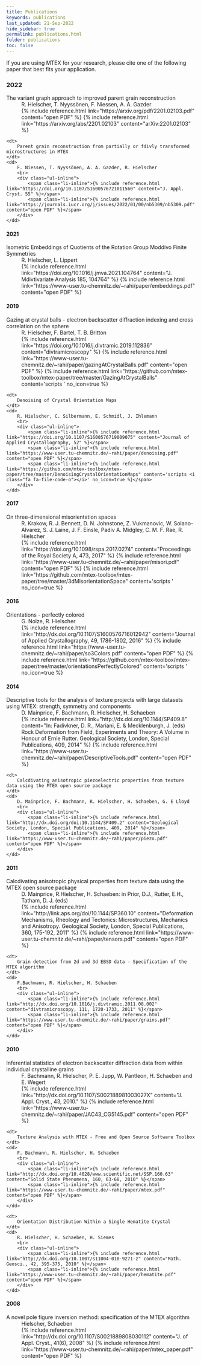 ```yaml
---
title: Publications
keywords: publications
last_updated: 21-Sep-2022
hide_sidebar: true
permalink: publications.html
folder: publications
toc: false
---
```


If you are using MTEX for your research, please cite one of the following paper that best fits your application.

### 2022

<dl>
    <dt>
        The variant graph approach to improved parent grain reconstruction
    </dt>
    <dd>
        R. Hielscher, T. Nyyssönen, F. Niessen, A. A. Gazder
        <br>
        <div class="ul-inline">
            <span class="li-inline">{% include reference.html link="https://arxiv.org/pdf/2201.02103.pdf" content="open PDF" %}</span>
            <span class="li-inline">{% include reference.html link="https://arxiv.org/abs/2201.02103" content="arXiv:2201.02103" %}</span>
        </div>
    </dd>

    <dt>
        Parent grain reconstruction from partially or fdivly transformed microstructures in MTEX
    </dt>
    <dd>
        F. Niessen, T. Nyyssönen, A. A. Gazder, R. Hielscher
        <br>
        <div class="ul-inline">
            <span class="li-inline">{% include reference.html link="https://doi.org/10.1107/S1600576721011560" content="J. Appl. Cryst. 55" %}</span>
            <span class="li-inline">{% include reference.html link="https://journals.iucr.org/j/issues/2022/01/00/nb5309/nb5309.pdf" content="open PDF" %}</span>
        </div>
    </dd>
</dl>

#### 2021

<dl>
    <dt>
        Isometric Embeddings of Quotients of the Rotation Group Moddivo Finite Symmetries
    </dt>
    <dd>
        R. Hielscher, L. Lippert
        <br>
        <div class="ul-inline">
            <span class="li-inline">{% include reference.html link="https://doi.org/10.1016/j.jmva.2021.104764" content="J. Mdivtivariate Analysis 185, 104764" %}</span>
            <span class="li-inline">{% include reference.html link="https://www-user.tu-chemnitz.de/~rahi/paper/embeddings.pdf" content="open PDF" %}</span>
        </div>
    </dd>
</dl>

#### 2019

<dl>
    <dt>
        Gazing at crystal balls - electron backscatter diffraction indexing and cross correlation on the sphere
    </dt>
    <dd>
        R. Hielscher, F. Bartel, T. B. Britton
        <br>
        <div class="ul-inline">
            <span class="li-inline">{% include reference.html link="https://doi.org/10.1016/j.divtramic.2019.112836" content="divtramicroscopy" %}</span>
            <span class="li-inline">{% include reference.html link="https://www-user.tu-chemnitz.de/~rahi/paper/gazingAtCrystalBalls.pdf" content="open PDF" %}</span>
            <span class="li-inline">{% include reference.html link="https://github.com/mtex-toolbox/mtex-paper/tree/master/GazingAtCrystalBalls" content='scripts <i class="fa fa-file-code-o"></i>' no_icon=true %}</span>
        </div>
    </dd>
    
    <dt>
        Denoising of Crystal Orientation Maps
    </dt>
    <dd>
        R. Hielscher, C. Silbermann, E. Schmidl, J. Ihlemann
        <br>
        <div class="ul-inline">
            <span class="li-inline">{% include reference.html link="https://doi.org/10.1107/S1600576719009075" content="Journal of Applied Crystallography, 52" %}</span>
            <span class="li-inline">{% include reference.html link="https://www-user.tu-chemnitz.de/~rahi/paper/denoising.pdf" content="open PDF" %}</span>
            <span class="li-inline">{% include reference.html link="https://github.com/mtex-toolbox/mtex-paper/tree/master/DenoisingCrystalOrientationMaps" content='scripts <i class="fa fa-file-code-o"></i>' no_icon=true %}</span>
        </div>
    </dd>
</dl>

#### 2017

<dl>
    <dt>
        On three-dimensional misorientation spaces
    </dt>
    <dd>
        R. Krakow, R. J. Bennett, D. N. Johnstone, Z. Vukmanovic, W. Solano-Alvarez, S. J. Laine, J. F. Einsle, Padiv A. Midgley, C. M. F. Rae, R. Hielscher
        <br>
        <div class="ul-inline">
            <span class="li-inline">{% include reference.html link="https://doi.org/10.1098/rspa.2017.0274" content="Proceedings of the Royal Society A, 473, 2017" %}</span>
            <span class="li-inline">{% include reference.html link="https://www-user.tu-chemnitz.de/~rahi/paper/misori.pdf" content="open PDF" %}</span>
            <span class="li-inline">{% include reference.html link="https://github.com/mtex-toolbox/mtex-paper/tree/master/3dMisorientationSpace" content='scripts <i class="fa fa-file-code-o"></i>' no_icon=true %}</span>
        </div>
    </dd>
</dl>

#### 2016

<dl>
    <dt>
        Orientations - perfectly colored
    </dt>
    <dd>
        G. Nolze, R. Hielscher
        <br>
        <div class="ul-inline">
            <span class="li-inline">{% include reference.html link="http://dx.doi.org/10.1107/S1600576716012942" content="Journal of Applied Crystallography, 49, 1786-1802, 2016" %}</span>
            <span class="li-inline">{% include reference.html link="https://www-user.tu-chemnitz.de/~rahi/paper/so3Colors.pdf" content="open PDF" %}</span>
            <span class="li-inline">{% include reference.html link="https://github.com/mtex-toolbox/mtex-paper/tree/master/orientationsPerfectlyColored" content='scripts <i class="fa fa-file-code-o"></i>' no_icon=true %}</span>
        </div>
    </dd>
</dl>

#### 2014

<dl>
    <dt>
        Descriptive tools for the analysis of texture projects with large datasets using MTEX: strength, symmetry and components
    </dt>
    <dd>
        D. Mainprice, F. Bachmann, R. Hielscher, H. Schaeben
        <br>
        <div class="ul-inline">
            <span class="li-inline">{% include reference.html link="http://dx.doi.org/10.1144/SP409.8" content="In: Fadivkner, D. R., Mariani, E. & Mecklenburgh, J. (eds) Rock Deformation from Field, Experiments and Theory: A Volume in Honour of Ernie Rutter. Geological Society, London, Special Publications, 409, 2014" %}</span>
            <span class="li-inline">{% include reference.html link="https://www-user.tu-chemnitz.de/~rahi/paper/DescriptiveTools.pdf" content="open PDF" %}</span>
        </div>
    </dd>

    <dt>
        Calcdivating anisotropic piezoelectric properties from texture data using the MTEX open source package
    </dt>
    <dd>
        D. Mainprice, F. Bachmann, R. Hielscher, H. Schaeben, G. E Lloyd
        <br>
        <div class="ul-inline">
            <span class="li-inline">{% include reference.html link="http://dx.doi.org/doi:10.1144/SP409.2" content="Geological Society, London, Special Publications, 409, 2014" %}</span>
            <span class="li-inline">{% include reference.html link="https://www-user.tu-chemnitz.de/~rahi/paper/piezo.pdf" content="open PDF" %}</span>
        </div>
    </dd>
</dl>

#### 2011

<dl>
    <dt>
        Calcdivating anisotropic physical properties from texture data using the MTEX open source package
    </dt>
    <dd>
        D. Mainprice, R.Hielscher, H. Schaeben: in Prior, D.J., Rutter, E.H., Tatham, D. J. (eds)
        <br>
        <div class="ul-inline">
            <span class="li-inline">{% include reference.html link="http://link.aps.org/doi/10.1144/SP360.10" content="Deformation Mechanisms, Rheology and Tectonics: Microstructures, Mechanics and Anisotropy. Geological Society, London, Special Publications, 360, 175-192, 2011" %}</span>
            <span class="li-inline">{% include reference.html link="https://www-user.tu-chemnitz.de/~rahi/paper/tensors.pdf" content="open PDF" %}</span>
        </div>
    </dd>

    <dt>
        Grain detection from 2d and 3d EBSD data - Specification of the MTEX algorithm
    </dt>
    <dd>
        F.Bachmann, R. Hielscher, H. Schaeben
        <br>
        <div class="ul-inline">
            <span class="li-inline">{% include reference.html link="http://dx.doi.org/10.1016/j.divtramic.2011.08.002" content="divtramicroscopy, 111, 1720-1733, 2011" %}</span>
            <span class="li-inline">{% include reference.html link="https://www-user.tu-chemnitz.de/~rahi/paper/grains.pdf" content="open PDF" %}</span>
        </div>
    </dd>
</dl>

#### 2010

<dl>
    <dt>
        Inferential statistics of electron backscatter diffraction data from within individual crystalline grains
    </dt>
    <dd>
        F. Bachmann, R. Hielscher, P. E. Jupp, W. Pantleon, H. Schaeben and E. Wegert
        <br>
        <div class="ul-inline">
            <span class="li-inline">{% include reference.html link="http://dx.doi.org/10.1107/S002188981003027X" content="J. Appl. Cryst., 43, 2010." %}</span>
            <span class="li-inline">{% include reference.html link="https://www-user.tu-chemnitz.de/~rahi/paper/JAC43_CG5145.pdf" content="open PDF" %}</span>
        </div>
    </dd>

    <dt>
        Texture Analysis with MTEX - Free and Open Source Software Toolbox
    </dt>
    <dd>
        F. Bachmann, R. Hielscher, H. Schaeben
        <br>
        <div class="ul-inline">
            <span class="li-inline">{% include reference.html link="http://dx.doi.org/10.4028/www.scientific.net/SSP.160.63" content="Solid State Phenomena, 160, 63-68, 2010" %}</span>
            <span class="li-inline">{% include reference.html link="https://www-user.tu-chemnitz.de/~rahi/paper/mtex.pdf" content="open PDF" %}</span>
        </div>
    </dd>

    <dt>
        Orientation Distribution Within a Single Hematite Crystal
    </dt>
    <dd>
        R. Hielscher, H. Schaeben, H. Siemes
        <br>
        <div class="ul-inline">
            <span class="li-inline">{% include reference.html link="http://dx.doi.org/10.1007/s11004-010-9271-z" content="Math. Geosci., 42, 395-375, 2010" %}</span>
            <span class="li-inline">{% include reference.html link="https://www-user.tu-chemnitz.de/~rahi/paper/hematite.pdf" content="open PDF" %}</span>
        </div>
    </dd>
</dl>

#### 2008

<dl>
    <dt>
        A novel pole figure inversion method: specification of the MTEX algorithm
    </dt>
    <dd>
        Hielscher, Schaeben
        <br>
        <div class="ul-inline">
            <span class="li-inline">{% include reference.html link="http://dx.doi.org/10.1107/S0021889808030112" content="J. of Appl. Cryst., 41(6), 2008" %}</span>
            <span class="li-inline">{% include reference.html link="https://www-user.tu-chemnitz.de/~rahi/paper/mtex_paper.pdf" content="open PDF" %}</span>
        </div>
    </dd>
</dl>
